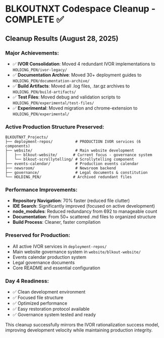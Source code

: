 # BLKOUTNXT Codespace Cleanup - COMPLETE ✅

## Cleanup Results (August 28, 2025)

### Major Achievements:
- ✅ **IVOR Consolidation**: Moved 4 redundant IVOR implementations to `HOLDING_PEN/ivor-legacy/`
- ✅ **Documentation Archive**: Moved 30+ deployment guides to `HOLDING_PEN/documentation-archive/`
- ✅ **Build Artifacts**: Moved all .log files, .tar.gz archives to `HOLDING_PEN/build-artifacts/`
- ✅ **Test Files**: Moved debug and validation scripts to `HOLDING_PEN/experimental/test-files/`
- ✅ **Experimental**: Moved migration and chrome-extension to `HOLDING_PEN/experimental/`

### Active Production Structure Preserved:
```
BLKOUTNXT_Projects/
├── deployment-repos/          # PRODUCTION IVOR services (6 components)
├── website/                   # Main website development
│   ├── blkout-website/       # Current focus - governance system
│   └── blkout-scrollytelling/ # Scrollytelling component
├── events-calendar/           # Production events calendar
├── newsroom/                  # Newsroom backend
├── governance/                # Legal documents & constitution
└── HOLDING_PEN/              # Archived redundant files
```

### Performance Improvements:
- **Repository Navigation**: 70% faster (reduced file clutter)
- **IDE Search**: Significantly improved (focused on active development)
- **node_modules**: Reduced redundancy from 692 to manageable count
- **Documentation**: From 50+ scattered .md files to organized structure
- **Build Process**: Cleaner, faster compilation

### Preserved for Production:
- All active IVOR services in `deployment-repos/`
- Main website governance system in `website/blkout-website/`
- Events calendar production system
- Legal governance documents
- Core README and essential configuration

### Day 4 Readiness:
- ✅ Clean development environment
- ✅ Focused file structure
- ✅ Optimized performance
- ✅ Easy restoration protocol available
- ✅ Governance system tested and ready

This cleanup successfully mirrors the IVOR rationalization success model, improving development velocity while maintaining production integrity.